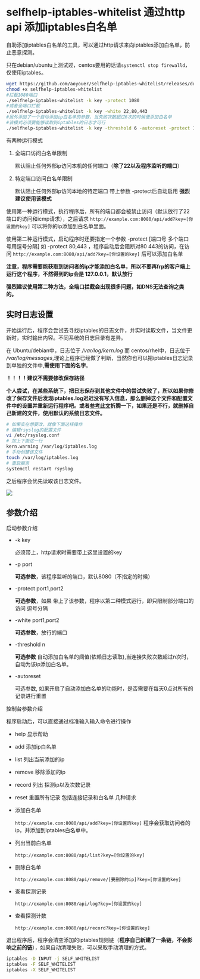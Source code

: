 # selfhelp-iptables-whitelist 通过http api 添加iptables白名单

自助添加iptables白名单的工具，可以通过http请求来向iptables添加白名单，防止恶意探测。

只在debian/ubuntu上测试过，centos要用的话请`systemctl stop firewalld`，仅使用iptables。

```bash
wget https://github.com/aoyouer/selfhelp-iptables-whitelist/releases/download/1.1/selfhelp-iptables-whitelist
chmod +x selfhelp-iptables-whitelist
#拦截1080端口
./selfhelp-iptables-whitelist -k key -protect 1080
#或者全端口拦截
./selfhelp-iptables-whitelist -k key -white 22,80,443
#另外添加了一个自动添加ip白名单的参数，当失败次数超过6次的时候便添加白名单
#该模式必须要能够读取到iptables的日志才可行
./selfhelp-iptables-whitelist -k key -threshold 6 -autoreset -protect 1080
```

有两种运行模式

1. 全端口访问白名单限制

   默认阻止任何外部ip访问本机的任何端口（**除了22以及程序监听的端口**）

2. 特定端口访问白名单限制 

   默认阻止任何外部ip访问本地的特定端口 带上参数 -protect后自动启用 **强烈建议使用该模式**

使用第一种运行模式，执行程序后，所有的端口都会被禁止访问（默认放行了22端口的访问和icmp请求），之后请求 `http://example.com:8080/api/add?key=[你设置的key]` 可以将你的ip添加到白名单里面。

使用第二种运行模式，启动程序时还要指定一个参数 -protect [端口号 多个端口号用逗号分隔] 如 -protect 80,443 ，程序启动后会阻断对80 443的访问，在访问 `http://example.com:8080/api/add?key=[你设置的key]` 后可以添加白名单

**注意，程序需要能获取到访问者的ip才能添加白名单，所以不要再frp的客户端上运行这个程序，不然得到的ip会是 127.0.0.1，默认放行**

**强烈建议使用第二种方法，全端口拦截会出现很多问题，如DNS无法查询之类的。**

## 实时日志设置

开始运行后，程序会尝试去寻找iptables的日志文件，并实时读取文件，当文件更新时，实时输出内容。不同系统的日志目录有差异。

在 Ubuntu/debian中，日志位于 */var/log/kern.log* 而 centos/rhel中，日志位于 */var/log/messages*,理论上程序已经做了判断，当然你也可以把iptables日志记录到单独的文件中,**需使用下面的名字**。

**！！！！建议不需要修改保存路径**

**个人尝试，在某些系统下，把日志保存到其他文件中的尝试失败了，所以如果你修改了保存文件后发现iptables.log迟迟没有写入信息，那么删掉这个文件和配置文件中的设置并重新运行程序吧。或者[参考此文](https://askubuntu.com/questions/348439/where-can-i-find-the-iptables-log-file-and-how-can-i-change-its-location)折腾一下，如果还是不行，就删掉自己新建的文件，使用默认的系统日志文件。**

```bash
# 如果实在想要改，就像下面这样操作
# 编辑rsyslog的配置文件
vi /etc/rsyslog.conf
# 加上下面这一行
kern.warning /var/log/iptables.log
# 手动创建该文件
touch /var/log/iptables.log
# 重启服务
systemctl restart rsyslog
```

之后程序会优先读取该日志文件。 

![](https://img.aoyouer.com/images/2021/04/02/20210402170829.png)

## 参数介绍

启动参数介绍

- -k key

  必须带上，http请求时需要带上这里设置的key

- -p port

  **可选参数**，该程序监听的端口，默认8080（不指定的时候）

- -protect port1,port2

  **可选参数**，如果 带上了该参数，程序以第二种模式运行，即只限制部分端口的访问 逗号分隔

- -white port1,port2

  **可选参数**，放行的端口
- -threshold n

  **可选参数** 自动添加白名单的阈值(依赖日志读取),当连接失败次数超过n次时，自动为该ip添加白名单。
- -autoreset

  可选参数, 如果开启了自动添加白名单的功能时，是否需要在每天0点对所有的记录进行重置

控制台参数介绍

程序启动后，可以直接通过标准输入输入命令进行操作

- help 显示帮助
- add 添加ip白名单
- list 列出当前添加的ip
- remove 移除添加的ip
- record 列出 探测ip以及次数记录
- reset 重置所有记录 包括连接记录和白名单
几种请求

- 添加白名单

  `http://example.com:8080/api/add?key=[你设置的key]` 程序会获取访问者的ip，并添加到iptables白名单中。

- 列出当前白名单

  `http://example.com:8080/api/list?key=[你设置的key]`

- 删除白名单

  `http://example.com:8080/api/remove/[要删除的ip]?key=[你设置的key]`

- 查看探测记录

  `http://example.com:8080/api/log?key=[你设置的key]`

- 查看探测计数

   `http://example.com:8080/api/record?key=[你设置的key]`

退出程序后，程序会清空添加的iptables规则链（**程序自己新建了一条链，不会影响之前的链**），如果自动清理失败，可以采取手动清理的方式。

```bash
iptables -D INPUT -j SELF_WHITELIST
iptables -F SELF_WHITELIST
iptables -X SELF_WHITELIST
```
